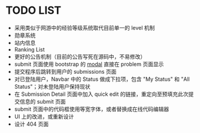 TODO LIST
=========

- 采用类似于网游中的经验等级系统取代目前单一的 level 机制
- 勋章系统
- 站内信息
- Ranking List
- 更好的公告机制（目前的公告写死在源码中，不易修改）
- submit 页面使用 bootstrap 的 [modal](http://twitter.github.com/bootstrap/javascript.html#modals) 直接在 problem 页面显示
- 提交程序后跳转到用户的 submissions 页面
- 对已登陆用户，Navbar 中的 Status 做成下拉项，包含 "My Status" 和 "All Status"；对未登陆用户保持现状
- 在 Submission Detail 页面中加入 quick edit 的链接，重定向至预填充此次提交信息的 submit 页面
- submit 页面中的代码框使用等宽字体，或者替换成在线代码编辑器
- UI 上的改进，或重新设计
- 设计 404 页面
